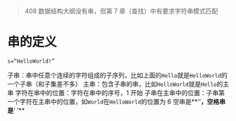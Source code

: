 >  408 数据结构大纲没有串，但第 7 章（查找）中有要求字符串模式匹配
# 串的定义
```
s=“HelloWorld!”
```
子串：串中任意个连续的字符组成的子序列，比如上面的`Hello`就是`HelloWorld`的一个子串（和子集差不多）
主串：包含子串的串，比如`HelloWorld`就是`Hello`的主串
字符在串中的位置：字符在串中的序号，1 开始
子串在主串中的位置：子串第一个字符在主串中的位置，如`World`在`HelloWorld`的位置为 6
空串是**‘’**，空格串是**‘ ’**